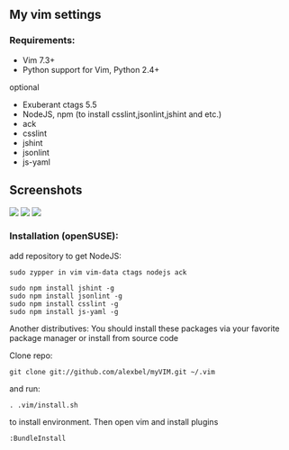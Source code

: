 ## My vim settings

### Requirements:
* Vim 7.3+
* Python support for Vim, Python 2.4+

optional
* Exuberant ctags 5.5
* NodeJS, npm (to install csslint,jsonlint,jshint and etc.)
* ack
* csslint
* jshint
* jsonlint
* js-yaml


## Screenshots
![](https://raw2.github.com/alexbel/myVIM/master/screenshots/snapshot1.png)
![](https://raw2.github.com/alexbel/myVIM/master/screenshots/snapshot2.png)
![](https://raw2.github.com/alexbel/myVIM/master/screenshots/snapshot3.png)

### Installation (openSUSE):
add repository to get NodeJS:

    sudo zypper in vim vim-data ctags nodejs ack

    sudo npm install jshint -g
    sudo npm install jsonlint -g
    sudo npm install csslint -g
    sudo npm install js-yaml -g

Another distributives:
You should install these packages via your favorite package manager or install from source code

Clone repo:

    git clone git://github.com/alexbel/myVIM.git ~/.vim

and run:

    . .vim/install.sh

to install environment.
Then open vim and install plugins


    :BundleInstall

